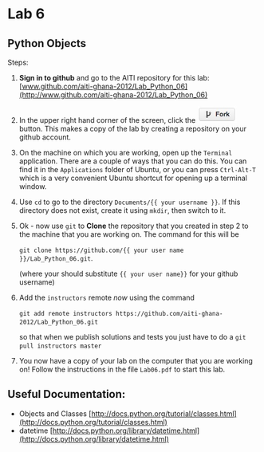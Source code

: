 # Lab 6
## Python Objects

Steps:

 1. __Sign in to github__ and go to the AITI repository for this lab:
    [www.github.com/aiti-ghana-2012/Lab_Python_06](http://www.github.com/aiti-ghana-2012/Lab_Python_06)

 3. In the upper right hand corner of the screen, click the ![Fork](/static/images/github-fork-button.jpg) button.
    This makes a copy of the lab by creating a repository on your github account.

 5. On the machine on which you are working, open up the `Terminal`
    application. There are a couple of ways that you can do this.
    You can find it in the `Applications` folder of Ubuntu, or you
    can press `Ctrl-Alt-T` which is a very convenient Ubuntu shortcut
    for opening up a terminal window.

 6. Use `cd` to go to the directory `Documents/{{ your username }}`. If this directory does not exist, create it
    using `mkdir`, then switch to it.

 4. Ok - now use `git` to __Clone__ the repository that you created in step 2 to the machine that you are working on.
    The command for this will be 

    `git clone https://github.com/{{ your user name }}/Lab_Python_06.git`.

    (where your should substitute `{{ your user name}}` for your github username)


 7. Add the `instructors` remote _now_ using the command
    
    `git add remote instructors https://github.com/aiti-ghana-2012/Lab_Python_06.git`

    so that when we publish solutions and tests you just have to do a `git pull instructors master`

 5. You now have a copy of your lab on the computer that you are working on!
    Follow the instructions in the file `Lab06.pdf` to start this lab.



## Useful Documentation:
 - Objects and Classes [http://docs.python.org/tutorial/classes.html](http://docs.python.org/tutorial/classes.html)
 - datetime [http://docs.python.org/library/datetime.html](http://docs.python.org/library/datetime.html)